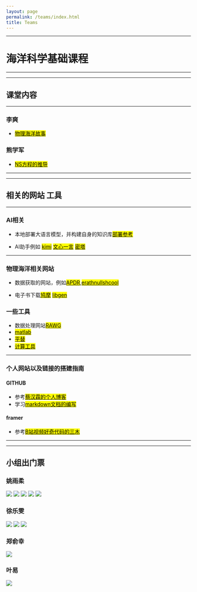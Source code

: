 ```yaml
---
layout: page
permalink: /teams/index.html
title: Teams
---
```



---
# 海洋科学基础课程
-----
-----

## 课堂内容
-------
### 李爽

- [<mark>物理海洋故事</mark>](https://albondna.github.io/images/haiyangziliao/关于泰勒柱的故事.pdf)


### 熊学军

- [<mark>NS方程的推导</mark>](http://albondna.github.io/images/haiyangziliao/NS.pdf)


----------
----------

## 相关的网站 工具

----------



### AI相关
- 本地部署大语言模型，并构建自身的知识库[<mark>部署参考</mark>](http://albondna.github.io/images/haiyangziliao/bushu.pdf)


- AI助手例如 [<mark>kimi</mark>](https://kimi.moonshot.cn/)  [<mark>文心一言</mark>](https://yiyan.baidu.com/welcome)  [<mark>密塔</mark>](https://metaso.cn/)

-------
### 物理海洋相关网站
- 数据获取的网站，例如[<mark>APDR</mark>](https://apdrc.soest.hawaii.edu/),[<mark>erathnullshcool</mark>](https://earth.nullschool.net/)

- 电子书下载[<mark>鸠摩</mark>](https://www.tboxn.com/)  [<mark>libgen</mark>](https://libgen.mx/)  

### 一些工具
- 数据处理网站[<mark>RAWG</mark>](https://www.rawgraphs.io/)
- [<mark>matlab</mark>](https://matlab.mathworks.com/)
- [<mark>平替</mark>](https://octave-online.net/)
- [<mark>计算工具](https://www.wolframalpha.com)

-------
### 个人网站以及链接的搭建指南

#### GITHUB

- 参考[<mark>蔡汉霖的个人博客</mark>](https://github.com/GuangLun2000)
- 学习[<mark>markdown文档的编写</mark>](https://markdown.cn/)

#### framer

- 参考[<mark>B站视频好奇代码的三木</mark>](https://www.bilibili.com/video/BV15D4y1t7ja/?share_source=copy_web&vd_source=6bf8eb1c6205929a58c7bccc8626b8a6)

-------
-------

## 小组出门票
### 姚雨柔
<img src="/images/haiyangziliao/chumenpiao/yyr1.jpg">
<img src="/images/haiyangziliao/chumenpiao/yyr2.jpg">
<img src="/images/haiyangziliao/chumenpiao/yyr3.jpg">
<img src="/images/haiyangziliao/chumenpiao/yyr4.jpg">
<img src="/images/haiyangziliao/chumenpiao/yyr5.jpg">

### 徐乐雯
<img src="/images/haiyangziliao/chumenpiao/xlw1.jpg">
<img src="/images/haiyangziliao/chumenpiao/xlw2.jpg">
<img src="/images/haiyangziliao/chumenpiao/xlw3.jpg">

### 郑俞幸

<img src="/images/haiyangziliao/chumenpiao/zyx.jpg">



### 叶易

<img src="/images/haiyangziliao/chumenpiao/yy.jpg">






